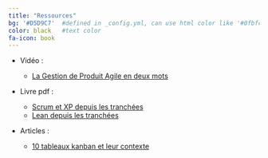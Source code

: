 ```yaml
---
title: "Ressources"
bg: '#D5D9C7'  #defined in _config.yml, can use html color like '#0fbfcf'
color: black   #text color
fa-icon: book
---
```


* Vidéo : 
    * [La Gestion de Produit Agile en deux mots](https://www.youtube.com/watch?v=3qMpB-UH9kA)

* Livre pdf :
    * [Scrum et XP depuis les tranchées](https://agiliste.fr/scrum-et-xp-depuis-les-tranchees/)
    * [Lean depuis les tranchées](http://www.les-traducteurs-agiles.org/assets/fabrice_aimetti/Lean_depuis_les_tranchees.pdf)

* Articles :
    * [10 tableaux kanban et leur contexte](http://www.les-traducteurs-agiles.org/assets/mattias_skarin/10%20tableaux%20kanban%20et%20leur%20contexte%20-%20mskarin%20-%20A4.pdf)

